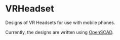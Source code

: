 # VRHeadset

Designs of VR Headsets for use with mobile phones.

Currently, the designs are written using [OpenSCAD](http://www.openscad.org/).